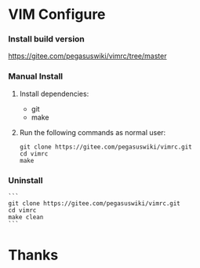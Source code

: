 # VIM Configure

### Install build version

https://gitee.com/pegasuswiki/vimrc/tree/master

### Manual Install

1. Install dependencies:

    - git
    - make


2. Run the following commands as normal user:

    ```
    git clone https://gitee.com/pegasuswiki/vimrc.git
    cd vimrc
    make
    ```


### Uninstall

    ```
    git clone https://gitee.com/pegasuswiki/vimrc.git
    cd vimrc
    make clean
    ```

# Thanks


